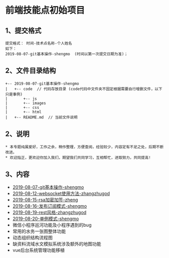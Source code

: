 # 前端技能点初始项目

## 1、提交格式

```shell
提交格式： 时间-技术点名称-个人姓名
如下：
2019-08-07-git基本操作-shengmo  (时间以第一次提交日期为准)；
```

## 2、文件目录结构

```shell
+-- 2019-08-07-git基本操作-shengmo
|   +-- code  // 代码存放目录 (code代码中文件夹不固定根据需要自行增删文件，以下只是事例) 
|       +-- js
|       +-- images
|       +-- css
|       +-- html
|   +-- README.md  // 当前文件说明
```


## 2、说明

```shell
* 本专题纯属爱好，工作之余，稍作整理，方便查阅，经验较少，内容定有不足之处，后期不断改进。
* 欢迎指正，更欢迎你加入我们，期望我们共同学习，互相帮忙，进取努力，共同提高!
```

## 3、内容

* [2019-08-07-git基本操作-shengmo](2019-08-07-git基本操作-shengmo)
* [2019-08-12-websocket使用方法-zhangzhugod](2019-08-12-websocket使用方法-zhangzhugod)
* [2019-08-15-rsa加密加签-zheng](2019-08-15-rsa加密加签-zheng)
* [2019-08-16-发布订阅模式-shengmo](2019-08-16-发布订阅模式-shengmo)
* [2019-08-19-rest风格-zhangzhugod](2019-08-19-rest风格-zhangzhugod)
* [2019-08-20-单例模式-shengmo](2019-08-20-单例模式-shengmo)
* 微信小程序巡河功能及小程序遇到的bug
* 常用的水务一张图整体功能
* 动态组织结构流程图
* 缺资料流域水文模拟系统涉及额外的地图功能
* vue后台系统管理功能移植
